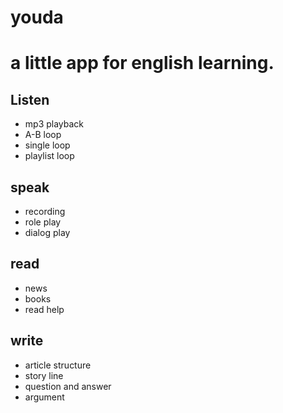 # youda
# a little app for english learning.
## Listen
- mp3 playback
- A-B loop
- single loop
- playlist loop
## speak
- recording
- role play
- dialog play
## read
- news
- books
- read help
## write
- article structure
- story line
- question and answer
- argument